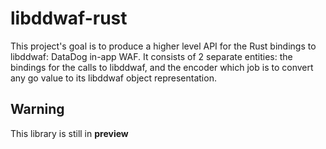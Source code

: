 # libddwaf-rust

This project's goal is to produce a higher level API for the Rust bindings to libddwaf: DataDog in-app WAF. It consists of 2 separate entities: the bindings for the calls to libddwaf, and the encoder which job is to convert any go value to its libddwaf object representation.

## Warning

This library is still in **preview**
